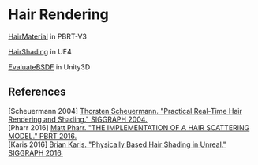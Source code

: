 # Hair Rendering  

[HairMaterial](https://github.com/mmp/pbrt-v3/blob/master/src/materials/hair.h#L36) in PBRT-V3  

[HairShading](https://github.com/EpicGames/UnrealEngine/blob/4.27/Engine/Shaders/Private/HairBsdf.ush#L310) in UE4  

[EvaluateBSDF](https://github.com/Unity-Technologies/Graphics/blob/v10.8.0/com.unity.render-pipelines.high-definition/Runtime/Material/Hair/Hair.hlsl#L359) in Unity3D  

## References  
\[Scheuermann 2004\] [Thorsten Scheuermann. "Practical Real-Time Hair Rendering and Shading." SIGGRAPH 2004.](https://www.shaderwrangler.com/publications/hairsketch/)  
\[Pharr 2016\] [Matt Pharr. "THE IMPLEMENTATION OF A HAIR SCATTERING MODEL." PBRT 2016.](http://pbrt.org/hair.pdf)  
\[Karis 2016\] [Brian Karis. "Physically Based Hair Shading in Unreal." SIGGRAPH 2016.](https://blog.selfshadow.com/publications/s2016-shading-course/)  

